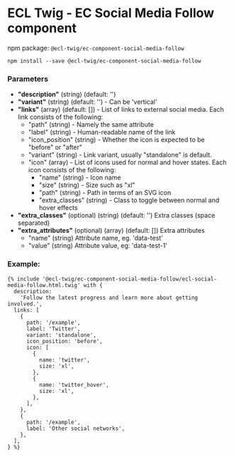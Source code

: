 # ECL Twig - EC Social Media Follow component

npm package: `@ecl-twig/ec-component-social-media-follow`

```shell
npm install --save @ecl-twig/ec-component-social-media-follow
```

### Parameters

- **"description"** (string) (default: '')
- **"variant"** (string) (default: '') - Can be 'vertical'
- **"links"** (array) (default: []) - List of links to external social media. Each link consists of the following:
  - "path" (string) - Namely the same attribute
  - "label" (string) - Human-readable name of the link
  - "icon_position" (string) - Whether the icon is expected to be "before" or "after"
  - "variant" (string) - Link variant, usually "standalone" is default.
  - "icon" (array) - List of icons used for normal and hover states. Each icon consists of the following:
    - "name" (string) - Icon name
    - "size" (string) - Size such as "xl"
    - "path" (string) - Path in terms of an SVG icon
    - "extra_classes" (string) - Class to toggle between normal and hover effects
- **"extra_classes"** (optional) (string) (default: '') Extra classes (space separated)
- **"extra_attributes"** (optional) (array) (default: []) Extra attributes
  - "name" (string) Attribute name, eg. 'data-test'
  - "value" (string) Attribute value, eg: 'data-test-1'

### Example:

<!-- prettier-ignore -->
```twig
{% include '@ecl-twig/ec-component-social-media-follow/ecl-social-media-follow.html.twig' with { 
  description:
    'Follow the latest progress and learn more about getting involved.', 
  links: [ 
    { 
      path: '/example', 
      label: 'Twitter', 
      variant: 'standalone', 
      icon_position: 'before', 
      icon: [ 
        { 
          name: 'twitter', 
          size: 'xl', 
        }, 
        { 
          name: 'twitter_hover', 
          size: 'xl', 
        }, 
      ], 
    }, 
    { 
      path: '/example', 
      label: 'Other social networks', 
    }, 
  ], 
} %}
```
